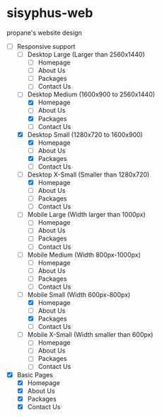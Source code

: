 # sisyphus-web

propane's website design

- [ ] Responsive support
  - [ ] Desktop Large (Larger than 2560x1440)
    - [ ] Homepage
    - [ ] About Us
    - [ ] Packages
    - [ ] Contact Us
  - [ ] Desktop Medium (1600x900 to 2560x1440)
    - [x] Homepage
    - [ ] About Us
    - [x] Packages
    - [ ] Contact Us
  - [x] Desktop Small (1280x720 to 1600x900)
    - [x] Homepage
    - [ ] About Us
    - [x] Packages
    - [ ] Contact Us
  - [ ] Desktop X-Small (Smaller than 1280x720)
    - [x] Homepage
    - [ ] About Us
    - [ ] Packages
    - [ ] Contact Us
  - [ ] Mobile Large (Width larger than 1000px)
    - [ ] Homepage
    - [ ] About Us
    - [ ] Packages
    - [ ] Contact Us
  - [ ] Mobile Medium (Width 800px-1000px)
    - [ ] Homepage
    - [ ] About Us
    - [ ] Packages
    - [ ] Contact Us
  - [ ] Mobile Small (Width 600px-800px)
    - [x] Homepage
    - [ ] About Us
    - [x] Packages
    - [ ] Contact Us
  - [ ] Mobile X-Small (Width smaller than 600px)
    - [ ] Homepage
    - [ ] About Us
    - [ ] Packages
    - [ ] Contact Us

- [x] Basic Pages
  - [x] Homepage
  - [x] About Us
  - [x] Packages
  - [x] Contact Us
